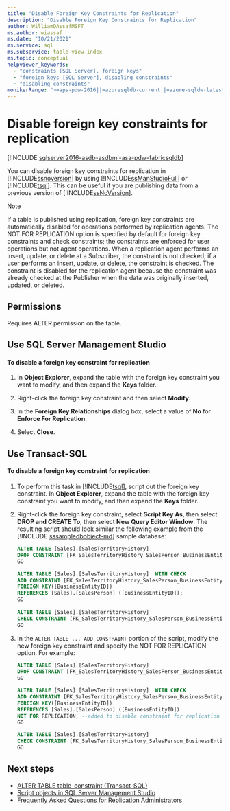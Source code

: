 ```yaml
---
title: "Disable Foreign Key Constraints for Replication"
description: "Disable Foreign Key Constraints for Replication"
author: WilliamDAssafMSFT
ms.author: wiassaf
ms.date: "10/21/2021"
ms.service: sql
ms.subservice: table-view-index
ms.topic: conceptual
helpviewer_keywords:
  - "constraints [SQL Server], foreign keys"
  - "foreign keys [SQL Server], disabling constraints"
  - "disabling constraints"
monikerRange: ">=aps-pdw-2016||=azuresqldb-current||=azure-sqldw-latest||>=sql-server-2016||>=sql-server-linux-2017||=azuresqldb-mi-current||=fabric"
---
```

# Disable foreign key constraints for replication
[!INCLUDE [sqlserver2016-asdb-asdbmi-asa-pdw-fabricsqldb](../../includes/applies-to-version/sqlserver2016-asdb-asdbmi-asa-pdw-fabricsqldb.md)]

  You can disable foreign key constraints for replication in [!INCLUDE[ssnoversion](../../includes/ssnoversion-md.md)] by using [!INCLUDE[ssManStudioFull](../../includes/ssmanstudiofull-md.md)] or [!INCLUDE[tsql](../../includes/tsql-md.md)]. This can be useful if you are publishing data from a previous version of [!INCLUDE[ssNoVersion](../../includes/ssnoversion-md.md)].  
 
> [!NOTE]  
>  If a table is published using replication, foreign key constraints are automatically disabled for operations performed by replication agents. The NOT FOR REPLICATION option is specified by default for foreign key constraints and check constraints; the constraints are enforced for user operations but not agent operations. When a replication agent performs an insert, update, or delete at a Subscriber, the constraint is not checked; if a user performs an insert, update, or delete, the constraint is checked. The constraint is disabled for the replication agent because the constraint was already checked at the Publisher when the data was originally inserted, updated, or deleted.  
  
## <a name="Security"></a><a name="Permissions"></a> Permissions  
 Requires ALTER permission on the table.  
  
##  <a name="SSMSProcedure"></a> Use SQL Server Management Studio  
  
#### To disable a foreign key constraint for replication  
  
1.  In **Object Explorer**, expand the table with the foreign key constraint you want to modify, and then expand the **Keys** folder.  
  
2.  Right-click the foreign key constraint and then select **Modify**.  
  
3.  In the **Foreign Key Relationships** dialog box, select a value of **No** for **Enforce For Replication**.  
  
4.  Select **Close**.  

##  <a name="TsqlProcedure"></a> Use Transact-SQL  
  
#### To disable a foreign key constraint for replication  
  
1.  To perform this task in [!INCLUDE[tsql](../../includes/tsql-md.md)], script out the foreign key constraint. In **Object Explorer**, expand the table with the foreign key constraint you want to modify, and then expand the **Keys** folder.  

2. Right-click the foreign key constraint, select **Script Key As**, then select **DROP and CREATE To**, then select **New Query Editor Window**. The resulting script should look similar the following example from the [!INCLUDE [sssampledbobject-md](../../includes/sssampledbobject-md.md)] sample database:

    ```sql
    ALTER TABLE [Sales].[SalesTerritoryHistory] 
    DROP CONSTRAINT [FK_SalesTerritoryHistory_SalesPerson_BusinessEntityID]
    GO
    
    ALTER TABLE [Sales].[SalesTerritoryHistory]  WITH CHECK 
    ADD CONSTRAINT [FK_SalesTerritoryHistory_SalesPerson_BusinessEntityID] 
    FOREIGN KEY([BusinessEntityID])
    REFERENCES [Sales].[SalesPerson] ([BusinessEntityID]);
    GO
        
    ALTER TABLE [Sales].[SalesTerritoryHistory] 
    CHECK CONSTRAINT [FK_SalesTerritoryHistory_SalesPerson_BusinessEntityID]
    GO
    ```

3. In the `ALTER TABLE ... ADD CONSTRAINT` portion of the script, modify the new foreign key constraint and specify the NOT FOR REPLICATION option. For example:

    ```sql
    ALTER TABLE [Sales].[SalesTerritoryHistory] 
    DROP CONSTRAINT [FK_SalesTerritoryHistory_SalesPerson_BusinessEntityID]
    GO
    
    ALTER TABLE [Sales].[SalesTerritoryHistory]  WITH CHECK 
    ADD CONSTRAINT [FK_SalesTerritoryHistory_SalesPerson_BusinessEntityID] 
    FOREIGN KEY([BusinessEntityID]) 
    REFERENCES [Sales].[SalesPerson] ([BusinessEntityID]) 
    NOT FOR REPLICATION; --added to disable constraint for replication
    GO
    
    ALTER TABLE [Sales].[SalesTerritoryHistory] 
    CHECK CONSTRAINT [FK_SalesTerritoryHistory_SalesPerson_BusinessEntityID]
    GO
    ```
  
## Next steps
 - [ALTER TABLE table_constraint &#40;Transact-SQL&#41;](../../t-sql/statements/alter-table-table-constraint-transact-sql.md)
 - [Script objects in SQL Server Management Studio](../../ssms/tutorials/scripting-ssms.md)
 - [Frequently Asked Questions for Replication Administrators](../replication/administration/frequently-asked-questions-for-replication-administrators.yml)
  

